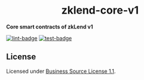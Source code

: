 <p align="center">
  <h1 align="center">zklend-core-v1</h1>
</p>

**Core smart contracts of zkLend v1**

[![lint-badge](https://github.com/zkLend/zklend-v1-core/actions/workflows/lint.yaml/badge.svg)](https://github.com/zkLend/zklend-v1-core/actions/workflows/lint.yaml)
[![test-badge](https://github.com/zkLend/zklend-v1-core/actions/workflows/test.yaml/badge.svg)](https://github.com/zkLend/zklend-v1-core/actions/workflows/test.yaml)

## License

Licensed under [Business Source License 1.1](./LICENSE).
